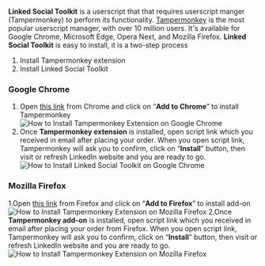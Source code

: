 **Linked Social Toolkit** is a userscript that that requires userscript manger (Tampermonkey) to perform its functionality. [Tampermonkey](https://tampermonkey.net/) is the most popular userscript manager, with over 10 million users. It's available for Google Chrome, Microsoft Edge, Opera Next, and Mozilla Firefox.
**Linked Social Toolkit** is easy to install, it is a two-step process
1. Install Tampermonkey extension
2. Install Linked Social Toolkit
### Google Chrome
1. Open <a href="https://chrome.google.com/webstore/detail/tampermonkey/dhdgffkkebhmkfjojejmpbldmpobfkfo" target="_blank">this link</a> from Chrome and click on “**Add to Chrome**” to install Tampermonkey
![How to Install Tampermonkey Extension on Google Chrome](https://github.com/ZiaUrR3hman/LinkedSocialToolkit/raw/master/images/How-to-Install-Tampermonkey-Extension-on-Google-Chrome-image004.png) 
2. Once **Tampermonkey extension** is installed, open script link which you received in email after placing your order. When you open script link, Tampermonkey will ask you to confirm, click on “**Install**” button, then visit or refresh LinkedIn website and you are ready to go.
![How to Install Linked Social Toolkit on Google Chrome](https://github.com/ZiaUrR3hman/LinkedSocialToolkit/raw/master/images/How-to-Install-Linked-Social-Toolkit-on-Google-Chrome-image006.png) 

### Mozilla Firefox
1.Open [this link](https://addons.mozilla.org/en-US/firefox/addon/tampermonkey/) from Firefox and click on “**Add to Firefox**” to install add-on
 ![How to Install Tampermonkey Extension on Mozilla Firefox](https://github.com/ZiaUrR3hman/LinkedSocialToolkit/raw/master/images/How-to-Install-Tampermonkey-addon-on-Mozilla-Firefox-image008.png)
2.Once **Tampermonkey add-on** is installed, open script link which you received in email after placing your order from Firefox. When you open script link, Tampermonkey will ask you to confirm, click on “**Install**” button, then visit or refresh LinkedIn website and you are ready to go.
 ![How to Install Tampermonkey Extension on Mozilla Firefox](https://github.com/ZiaUrR3hman/LinkedSocialToolkit/raw/master/images/How-to-Install-Linked-Social-Toolkit-on-Mozilla-Firefox-image010.png)

 
